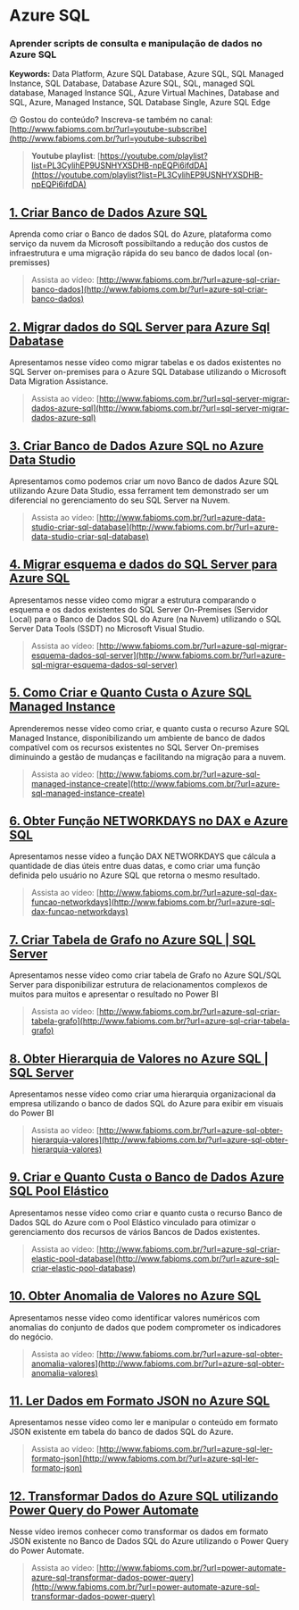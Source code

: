 # Azure SQL  
### **Aprender scripts de consulta e manipulação de dados no Azure SQL**  
**Keywords:** Data Platform, Azure SQL Database, Azure SQL, SQL Managed Instance, SQL Database, Database Azure SQL, SQL, managed SQL database, Managed Instance SQL, Azure Virtual Machines, Database and SQL, Azure, Managed Instance, SQL Database Single, Azure SQL Edge  

😉 Gostou do conteúdo? Inscreva-se também no canal: [http://www.fabioms.com.br/?url=youtube-subscribe](http://www.fabioms.com.br/?url=youtube-subscribe)

> **Youtube playlist**: [https://youtube.com/playlist?list=PL3CylihEP9USNHYXSDHB-npEQPi6ifdDA](https://youtube.com/playlist?list=PL3CylihEP9USNHYXSDHB-npEQPi6ifdDA)  


## [1. Criar Banco de Dados Azure SQL](/azure-sql-criar-banco-dados.md)
Aprenda como criar o Banco de dados SQL do Azure, plataforma como serviço da nuvem da Microsoft possibiltando a redução dos custos de infraestrutura e uma migração rápida do seu banco de dados local (on-premisses)
> Assista ao vídeo: [http://www.fabioms.com.br/?url=azure-sql-criar-banco-dados](http://www.fabioms.com.br/?url=azure-sql-criar-banco-dados)  

## [2. Migrar dados do SQL Server para Azure Sql Dabatase](/sql-server-migrar-dados-azure-sql.md)
Apresentamos nesse vídeo como migrar tabelas e os dados existentes no SQL Server on-premises para o Azure SQL Database utilizando o Microsoft Data Migration Assistance.

> Assista ao vídeo: [http://www.fabioms.com.br/?url=sql-server-migrar-dados-azure-sql](http://www.fabioms.com.br/?url=sql-server-migrar-dados-azure-sql)  

## [3. Criar Banco de Dados Azure SQL no Azure Data Studio](/azure-data-studio-criar-sql-database.md)
Apresentamos como podemos criar um novo Banco de dados Azure SQL utilizando Azure Data Studio, essa ferrament tem demonstrado ser um diferencial no gerenciamento do seu SQL Server na Nuvem.
> Assista ao vídeo: [http://www.fabioms.com.br/?url=azure-data-studio-criar-sql-database](http://www.fabioms.com.br/?url=azure-data-studio-criar-sql-database)  

## [4. Migrar esquema e dados do SQL Server para Azure SQL](/azure-sql-migrar-esquema-dados-sql-server.md)
Apresentamos nesse vídeo como migrar a estrutura comparando o esquema e os dados existentes do SQL Server On-Premises (Servidor Local) para o Banco de Dados SQL do Azure (na Nuvem) utilizando o SQL Server Data Tools (SSDT) no Microsoft Visual Studio. 
> Assista ao vídeo: [http://www.fabioms.com.br/?url=azure-sql-migrar-esquema-dados-sql-server](http://www.fabioms.com.br/?url=azure-sql-migrar-esquema-dados-sql-server)  

## [5. Como Criar e Quanto Custa o Azure SQL Managed Instance](/azure-sql-managed-instance-create.md)
Aprenderemos nesse vídeo como criar, e quanto custa o recurso Azure SQL Managed Instance, disponibilizando um ambiente de banco de dados compatível com os recursos existentes no SQL Server On-premises diminuindo a gestão de mudanças e facilitando na migração para a nuvem.
> Assista ao vídeo: [http://www.fabioms.com.br/?url=azure-sql-managed-instance-create](http://www.fabioms.com.br/?url=azure-sql-managed-instance-create)  

## [6. Obter Função NETWORKDAYS no DAX e Azure SQL](/azure-sql-dax-funcao-networkdays.md)
Apresentamos nesse vídeo a função DAX NETWORKDAYS que cálcula a quantidade de dias úteis entre duas datas, e como criar uma função definida pelo usuário no Azure SQL que retorna o mesmo resultado.
> Assista ao vídeo: [http://www.fabioms.com.br/?url=azure-sql-dax-funcao-networkdays](http://www.fabioms.com.br/?url=azure-sql-dax-funcao-networkdays)  

## [7. Criar Tabela de Grafo no Azure SQL | SQL Server ](/azure-sql-criar-tabela-grafo.md)
Apresentamos nesse vídeo como criar tabela de Grafo no Azure SQL/SQL Server para disponibilizar estrutura de relacionamentos complexos de muitos para muitos e apresentar o resultado no Power BI
> Assista ao vídeo: [http://www.fabioms.com.br/?url=azure-sql-criar-tabela-grafo](http://www.fabioms.com.br/?url=azure-sql-criar-tabela-grafo)  

## [8. Obter Hierarquia de Valores no Azure SQL | SQL Server](/azure-sql-obter-hierarquia-valores.md)
Apresentamos nesse vídeo como criar uma hierarquia organizacional da empresa utilizando o banco de dados SQL do Azure para exibir em visuais do Power BI
> Assista ao vídeo: [http://www.fabioms.com.br/?url=azure-sql-obter-hierarquia-valores](http://www.fabioms.com.br/?url=azure-sql-obter-hierarquia-valores)  

## [9. Criar e Quanto Custa o Banco de Dados Azure SQL Pool Elástico](/azure-sql-criar-elastic-pool-database.md)
Apresentamos nesse vídeo como criar e quanto custa o recurso Banco de Dados SQL do Azure com o Pool Elástico vinculado para otimizar o gerenciamento dos recursos de vários Bancos de Dados existentes.
> Assista ao vídeo: [http://www.fabioms.com.br/?url=azure-sql-criar-elastic-pool-database](http://www.fabioms.com.br/?url=azure-sql-criar-elastic-pool-database)  

## [10. Obter Anomalia de Valores no Azure SQL](/azure-sql-obter-anomalia-valores.md)
Apresentamos nesse vídeo como identificar valores numéricos com anomalias do conjunto de dados que podem comprometer os indicadores do negócio.

> Assista ao vídeo: [http://www.fabioms.com.br/?url=azure-sql-obter-anomalia-valores](http://www.fabioms.com.br/?url=azure-sql-obter-anomalia-valores)  

## [11. Ler Dados em Formato JSON no Azure SQL](/azure-sql-ler-formato-json.md)
Apresentamos nesse vídeo como ler e manipular o conteúdo em formato JSON existente em tabela do banco de dados SQL do Azure.
> Assista ao vídeo: [http://www.fabioms.com.br/?url=azure-sql-ler-formato-json](http://www.fabioms.com.br/?url=azure-sql-ler-formato-json)  

## [12. Transformar Dados do Azure SQL utilizando Power Query do Power Automate](/power-automate-azure-sql-transformar-dados-power-query.md)
Nesse vídeo iremos conhecer como transformar os dados em formato JSON existente no Banco de Dados SQL do Azure utilizando o Power Query do Power Automate.
> Assista ao vídeo: [http://www.fabioms.com.br/?url=power-automate-azure-sql-transformar-dados-power-query](http://www.fabioms.com.br/?url=power-automate-azure-sql-transformar-dados-power-query)  
